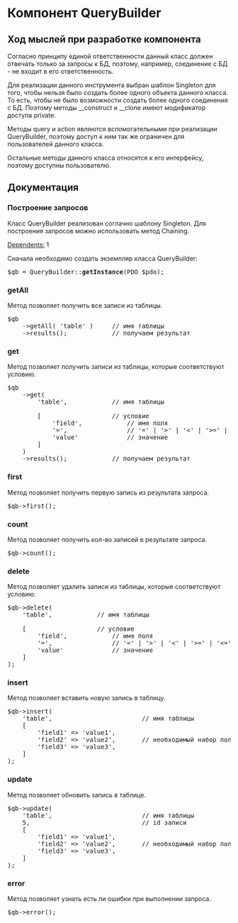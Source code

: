 <h1>Компонент QueryBuilder</h1>

<h2>Ход мыслей при разработке компонента</h2>
<p>Согласно принципу единой ответственности данный класс должен отвечать только за запросы к БД, поэтому, например, соединение с БД - не входит в его ответственность.</p>
<p>Для реализации данного инструмента выбран шаблон Singleton для того, чтобы нельзя было создать более одного объекта данного класса. То есть, чтобы не было возможности создать более одного соединения с БД. Поэтому методы __construct и __clone имеют модификатор доступа private.</p>
<p>Методы query и action являются вспомогательными при реализации QueryBuilder, поэтому доступ к ним так же ограничен для пользователей данного класса.</p>
<p>Остальные методы данного класса относятся к его интерфейсу, поэтому доступны пользователю.</p>

<h2>Документация</h2>

<h3>Построение запросов</h3>
<p>Класс QueryBuilder реализован соглачно шаблону Singleton. Для построения запросов можно использовать метод Chaining.</p>

<p><a href="https://www.php.net/manual/ru/class.pdo">Dependents:</a> 1</p>

<p>Сначала необходимо создать экземпляр класса QueryBuilder:</p>

<pre>$qb = QueryBuilder::<b>getInstance</b>(PDO $pdo);</pre>


<h3>getAll</h3>
<p>Метод позволяет получить все записи из таблицы.</p>

<pre>
$qb
    ->getAll( 'table' )     <span class="pl-c">// имя таблицы</span>
    ->results();            <span class="pl-c">// получаем результат</span>
</pre>


<h3>get</h3>
<p>Метод позволяет получить записи из таблицы, которые соответствуют условию.</p>

<pre>
$qb
    ->get(
        'table',            <span class="pl-c">// имя таблицы</span>
        
        [                   <span class="pl-c">// условие</span>
            'field',            <span class="pl-c">// имя поля</span>
            '=',                <span class="pl-c">// '=' | '>' | '<' | '>=' | '<=' - необходимый условный знак</span>
            'value'             <span class="pl-c">// значение</span>
        ]
    )
    ->results();            <span class="pl-c">// получаем результат</span>
</pre>


<h3>first</h3>
<p>Метод позволяет получить первую запись из результата запроса.</p>

<pre>
$qb->first();
</pre>


<h3>count</h3>
<p>Метод позволяет получить кол-во записей в результате запроса.</p>

<pre>
$qb->count();
</pre>


<h3>delete</h3>
<p>Метод позволяет удалить записи из таблицы, которые соответствуют условию.</p>

<pre>
$qb->delete(
    'table',            <span class="pl-c">// имя таблицы</span>
                  
    [                   <span class="pl-c">// условие</span>
        'field',            <span class="pl-c">// имя поля</span>
        '=',                <span class="pl-c">// '=' | '>' | '<' | '>=' | '<=' - необходимый условный знак</span>
        'value'             <span class="pl-c">// значение</span>
    ]
);
</pre>


<h3>insert</h3>
<p>Метод позволяет вставить новую запись в таблицу.</p>

<pre>
$qb->insert(
    'table',                        <span class="pl-c">// имя таблицы</span>
    [                               
        'field1' => 'value1',
        'field2' => 'value2',       <span class="pl-c">// необходимый набор полей со значениями</span>
        'field3' => 'value3',
    ]
);
</pre>


<h3>update</h3>
<p>Метод позволяет обновить запись в таблице.</p>

<pre>
$qb->update(
    'table',                        <span class="pl-c">// имя таблицы</span>
    5,                              <span class="pl-c">// id записи</span>
    [                               
        'field1' => 'value1',
        'field2' => 'value2',       <span class="pl-c">// необходимый набор полей со значениями</span>
        'field3' => 'value3',
    ]
);
</pre>


<h3>error</h3>
<p>Метод позволяет узнать есть ли ошибки при выполнении запроса.</p>

<pre>
$qb->error();
</pre>